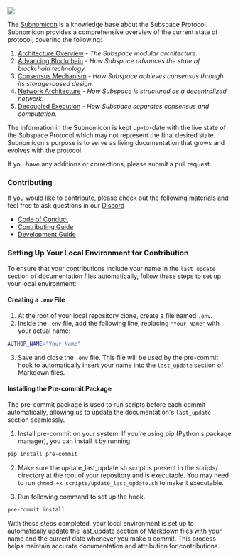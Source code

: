 <img src="./static/img/subspace-network.svg" align="center" />

The [Subnomicon](https://subnomicon.subspace.network) is a knowledge base about the Subspace Protocol. Subnomicon provides a comprehensive overview of the current state of protocol, covering the following:

1. [Architecture Overview](/docs/overview.md) - *The Subspace modular architecture.*
2. [Advancing Blockchain](/docs/advancements.md) - *How Subspace advances the state of blockchain technology.*
3. [Consensus Mechanism](/docs/consensus) - *How Subspace achieves consensus through its storage-based design.*
4. [Network Architecture](/docs/network) - *How Subspace is structured as a decentralized network.*
5. [Decoupled Execution](/docs/decex) - *How Subspace separates consensus and computation.*

The information in the Subnomicon is kept up-to-date with the live state of the Subspace Protocol which may not represent the final desired state. Subnomicon's purpose is to serve as living documentation that grows and evolves with the protocol.

If you have any additions or corrections, please submit a pull request.

### Contributing

If you would like to contribute, please check out the following materials and feel free to ask questions in our [Discord](https://discord.gg/subspace-network)

- [Code of Conduct](CODE_OF_CONDUCT.md)
- [Contributing Guide](CONTRIBUTING.md)
- [Development Guide](DEVELOPMENT.md)


### Setting Up Your Local Environment for Contribution

To ensure that your contributions include your name in the `last_update` section of documentation files automatically, follow these steps to set up your local environment:

#### Creating a `.env` File

1. At the root of your local repository clone, create a file named `.env`.
2. Inside the `.env` file, add the following line, replacing `"Your Name"` with your actual name:

```sh
AUTHOR_NAME="Your Name"
```

3. Save and close the `.env` file. This file will be used by the pre-commit hook to automatically insert your name into the `last_update` section of Markdown files.

#### Installing the Pre-commit Package

The pre-commit package is used to run scripts before each commit automatically, allowing us to update the documentation's `last_update` section seamlessly.

1. Install pre-commit on your system. If you're using pip (Python's package manager), you can install it by running:

```bash
pip install pre-commit
```

2. Make sure the update_last_update.sh script is present in the scripts/ directory at the root of your repository and is executable. You may need to run `chmod +x scripts/update_last_update.sh` to make it executable.

3. Run following command to set up the hook.
```bash
pre-commit install
```

With these steps completed, your local environment is set up to automatically update the last_update section of Markdown files with your name and the current date whenever you make a commit. This process helps maintain accurate documentation and attribution for contributions.

